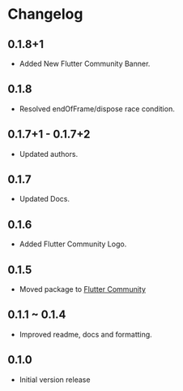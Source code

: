 # Changelog

## 0.1.8+1
  * Added New Flutter Community Banner.

## 0.1.8
  * Resolved endOfFrame/dispose race condition.

## 0.1.7+1 - 0.1.7+2
  * Updated authors.

## 0.1.7
  * Updated Docs.

## 0.1.6
  * Added Flutter Community Logo.

## 0.1.5
  * Moved package to [Flutter Community](https://github.com/fluttercommunity)

## 0.1.1 ~ 0.1.4
  * Improved readme, docs and formatting.

## 0.1.0
  * Initial version release
